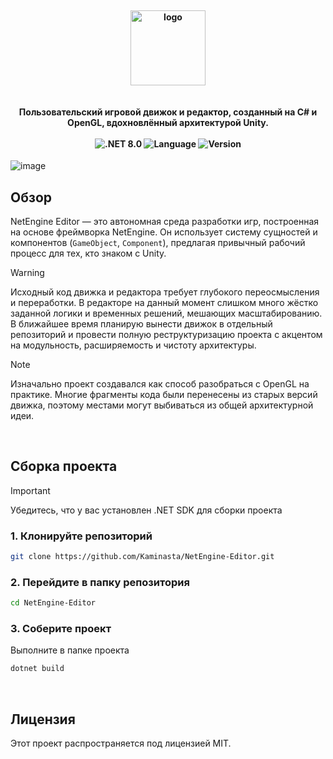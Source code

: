 <h4 align="center">
  <br>
  <img src="https://github.com/user-attachments/assets/ff062b69-a7a1-4048-9a98-812ac31a6d42" alt="logo" height="120px"/>
  <br>
  <br>
  <br>
  Пользовательский игровой движок и редактор, созданный на C# и OpenGL, вдохновлённый архитектурой Unity.
  <br>
  <br>
  <img src="https://img.shields.io/badge/.NET-8.0-512BD4" alt=".NET 8.0" />
  <img src="https://img.shields.io/badge/Language-C%23-239120" alt="Language" />
  <img src="https://img.shields.io/badge/Version-0.1.1-ef500d" alt="Version" />
  <br>
</h4>

![image](https://github.com/user-attachments/assets/3e3994fd-1e6a-4e18-b143-7b64c711f95a)

## Обзор

NetEngine Editor — это автономная среда разработки игр, построенная на основе фреймворка NetEngine. Он использует систему сущностей и компонентов (`GameObject`, `Component`), предлагая привычный рабочий процесс для тех, кто знаком с Unity.

> [!WARNING]
 Исходный код движка и редактора требует глубокого переосмысления и переработки. В редакторе на данный момент слишком много жёстко заданной логики и временных решений, мешающих масштабированию. В ближайшее время планирую вынести движок в отдельный репозиторий и провести полную реструктуризацию проекта с акцентом на модульность, расширяемость и чистоту архитектуры.

> [!NOTE]
> Изначально проект создавался как способ разобраться с OpenGL на практике. Многие фрагменты кода были перенесены из старых версий движка, поэтому местами могут выбиваться из общей архитектурной идеи.

<br>

## Сборка проекта

> [!IMPORTANT]
> Убедитесь, что у вас установлен .NET SDK для сборки проекта

### 1. Клонируйте репозиторий
```bash
git clone https://github.com/Kaminasta/NetEngine-Editor.git
```

### 2. Перейдите в папку репозитория
```bash
cd NetEngine-Editor
```

### 3. Соберите проект
Выполните в папке проекта

```bash
dotnet build
```

<br>

## Лицензия

Этот проект распространяется под лицензией MIT.
